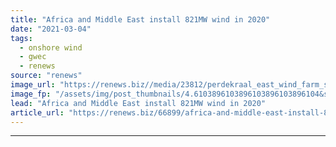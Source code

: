 ```yaml
---
title: "Africa and Middle East install 821MW wind in 2020"
date: "2021-03-04"
tags: 
  - onshore wind
  - gwec
  - renews
source: "renews"
image_url: "https://renews.biz//media/23812/perdekraal_east_wind_farm_s_africa_credit_lekela.jpeg?mode=crop&width=770&heightratio=0.6103896103896103896103896104&slimmage=true"
image_fp: "/assets/img/post_thumbnails/4.6103896103896103896103896104&slimmage=true"
lead: "Africa and Middle East install 821MW wind in 2020"
article_url: "https://renews.biz/66899/africa-and-middle-east-install-821mw-wind-in-2020/"
---
```


---
